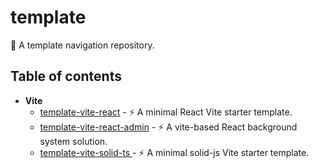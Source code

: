 # template

📡 A template navigation repository.

## Table of contents

- **Vite**
  - [template-vite-react](https://github.com/lzm0x219/template-vite-react) - ⚡️ A minimal React Vite starter template.
  - [template-vite-react-admin](https://github.com/lzm0x219/template-vite-react-admin) - ⚡️ A vite-based React background system solution.
  - [template-vite-solid-ts ](https://github.com/lzm0x219/template-vite-solid-ts) - ⚡️ A minimal solid-js Vite starter template.
